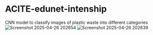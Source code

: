 # ACITE-edunet-intenship
CNN model to classify images of plastic waste into different categories
![Screenshot 2025-04-26 202654](https://github.com/user-attachments/assets/62925dff-fef8-4079-b4ac-68eb8b8dea65)
![Screenshot 2025-04-26 202639](https://github.com/user-attachments/assets/be6f5da0-617d-45df-b9ad-f9c8c8c13e98)
